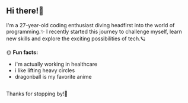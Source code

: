 ## Hi there!🌿

I'm a 27-year-old coding enthusiast diving headfirst into the world of programming.✨ I recently started this journey to challenge myself, learn new skills and explore the exciting possibilities of tech.🪐

🌞 **Fun facts:**
- i'm actually working in healthcare
- i like lifting heavy circles
- dragonball is my favorite anime


##
Thanks for stopping by!🐣

<!--
**ayxcodes/ayxcodes** is a ✨ _special_ ✨ repository because its `README.md` (this file) appears on your GitHub profile.

Here are some ideas to get you started:

- 🔭 I’m currently working on ...
- 🌱 I’m currently learning ...
- 👯 I’m looking to collaborate on ...
- 🤔 I’m looking for help with ...
- 💬 Ask me about ...
- 📫 How to reach me: ...
- 😄 Pronouns: ...
- ⚡ Fun fact: ...
-->
